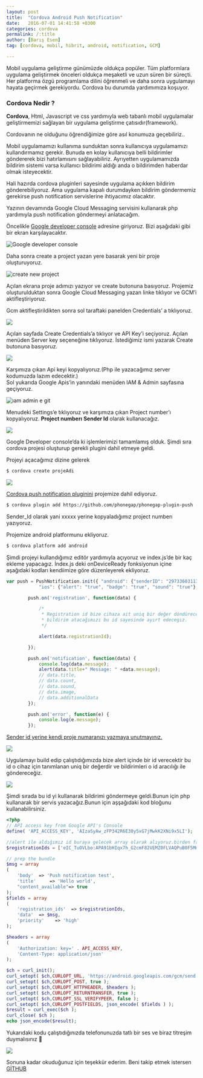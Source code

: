 ```yaml
---
layout: post
title:  "Cordova Android Push Notification"
date:   2016-07-01 14:41:58 +0300
categories: cordova
permalink: /:title
author: [Barış Esen]
tag: [cordova, mobil, hibrit, android, notification, GCM]

---
```

Mobil uygulama geliştirme günümüzde oldukça popüler. Tüm platformlara uygulama geliştirmek önceleri oldukça meşaketli ve uzun süren bir süreçti. Her platforma özgü programlama dilini öğrenmeli ve daha sonra uygulamayı hayata geçirmek gerekiyordu. Cordova bu durumda yardımımıza koşuyor.

### Cordova Nedir ?

**Cordova**, Html, Javascript ve css yardımıyla web tabanlı mobil uygulamalar geliştirmemizi sağlayan bir uygulama geliştirme çatısıdır(framework).

Cordovanın ne olduğunu öğrendiğimize göre asıl konumuza geçebiliriz..

Mobil uygulamamızı kullanıma sunduktan sonra kullanıcıya uygulamamızı kullandırmamız gerekir. Bunuda en kolay kullanıcıya belli bildirimler göndererek bizi hatırlamısını sağlayabiliriz. Ayrıyetten uygulamamızda bildirim sistemi varsa kullanıcı bildirimi aldığı anda o bildirimden haberdar olmak isteyecektir.

Hali hazırda cordova pluginleri sayesinde uygulama açıkken bildirim gönderebiliyoruz. Ama uygulama kapalı durumdayken bildirim göndermemiz gerekirse push notification servislerine ihtiyacımız olacaktır.

Yazının devamında Google Cloud Messaging servisini kullanarak php yardımıyla push notification göndermeyi anlatacağım.

Öncelikle [Google developer console](https://console.developers.google.com/) adresine giriyoruz. Bizi aşağıdaki gibi bir ekran karşılayacaktır.

![Google developer console](https://res.cloudinary.com/deuit9vp2/image/upload/barisesencom/google-dev-console.png)

Daha sonra create a project yazan yere basarak yeni bir proje oluşturuyoruz.

![create new project](https://res.cloudinary.com/deuit9vp2/image/upload/barisesencom/create-new-project.png)

Açılan ekrana proje adımızı yazıyor ve create butonuna basıyoruz. Projemiz oluşturulduktan sonra Google Cloud Messaging yazan linke tıklıyor ve GCM’i aktifleştiriyoruz.
<!--
![](https://i1.wp.com/barisesen.com/wp-content/uploads/2016/07/gcm-enable-300x169.png?resize=300%2C169&ssl=1) -->

Gcm aktifleştirildikten sonra sol taraftaki panelden Credentials’ a tıklıyoruz.

![](https://res.cloudinary.com/deuit9vp2/image/upload/v1475668759/barisesencom/credentials.png)

Açılan sayfada Create Credentials’a tıklıyor ve API Key’i seçiyoruz. Açılan menüden Server key seçeneğine tıklıyoruz. İstediğimiz ismi yazarak Create butonuna basıyoruz.

![](https://res.cloudinary.com/deuit9vp2/image/upload/v1475668802/barisesencom/server-key-sec-1.png)

Karşımıza çıkan Api keyi kopyalıyoruz.(Php ile yazacağımız server kodumuzda lazım edecektir.)  
Sol yukarıda Google Apis’in yanındaki menüden IAM & Admin sayfasına geçiyoruz.

![ıam admin e git](https://res.cloudinary.com/deuit9vp2/image/upload/v1475668858/barisesencom/%C4%B1am-admin-e-git.png)

Menudeki Settings’e tıklıyoruz ve karşımıza çıkan Project number’ı kopyalıyoruz. **Project numberı** **Sender Id** olarak kullanacağız.

![](https://res.cloudinary.com/deuit9vp2/image/upload/v1475668910/barisesencom/copy-project-number.png)

Google Developer console’da ki işlemlerimizi tamamlamış olduk. Şimdi sıra cordova projesi oluşturup gerekli plugini dahil etmeye geldi.

Projeyi açacağımız dizine gelerek

```sh
$ cordova create projeAdi
```

![](https://res.cloudinary.com/deuit9vp2/image/upload/v1475668988/barisesencom/cordova-projesi-olu%C5%9Ftur.png)

[Cordova push notification pluginini](https://github.com/phonegap/phonegap-plugin-push) projemize dahil ediyoruz.

```sh
$ cordova plugin add https://github.com/phonegap/phonegap-plugin-push --variable SENDER_ID="XXXXXXX"
```

Sender_Id olarak yani xxxxx yerine kopyaladığımız project numberı yazıyoruz.

<!-- ![](https://i2.wp.com/barisesen.com/wp-content/uploads/2016/07/plugini-ekledik-300x169.png?resize=300%2C169&ssl=1) -->

Projemize android platformunu ekliyoruz.

```sh
$ cordova platform add android
```
Şimdi projeyi kullandığımız editör yardımıyla açıyoruz ve index.js’de bir kaç ekleme yapacagız. İndex.js deki onDeviceReady fonksiyonun içine aşağıdaki kodları kendiimize göre düzenleyerek ekliyoruz.

```javascript
var push = PushNotification.init({ "android": {"senderID": "297336031131"},
            "ios": {"alert": "true", "badge": "true", "sound": "true"}, "windows": {} } );

        push.on('registration', function(data) {

            /*
             * Registration id bize cihaza ait uniq bir değer döndürecektir hangi cihaza
             * bildirim atacağımızı bu id sayesinde ayırt edecegız.               
             */

            alert(data.registrationId);

        });

        push.on('notification', function(data) {
            console.log(data.message);
            alert(data.title+" Message: " +data.message);
            // data.title,
            // data.count,
            // data.sound,
            // data.image,
            // data.additionalData
        });

        push.on('error', function(e) {
            console.log(e.message);
        });
```

<span style="text-decoration: underline;">Sender id yerine kendi proje numaranızı yazmaya unutmayınız.</span>

![](https://res.cloudinary.com/deuit9vp2/image/upload/v1475669136/barisesencom/cordova-build.png)

Uygulamayı build edip çalıştıdığımızda bize alert içinde bir id verecektir bu id o cihaz için tanımlanan uniq bir değerdir ve bildirimleri o id aracılığı ile göndereceğiz.

![](https://res.cloudinary.com/deuit9vp2/image/upload/v1475669200/barisesencom/Screenshot_2016-07-01-10-26-45.png)

Şimdi sırada bu id yi kullanarak bildirimi göndermeye geldi.Bunun için php kullanarak bir servis yazacağız.Bunun için aşşağıdaki kod bloğunu kullanabilirsiniz.

```php
<?php
// API access key from Google API's Console
define( 'API_ACCESS_KEY', 'AIzaSyAw_zFP342R6E30y5xG7jMwkK2XNi9x5LI');

//alert ile aldığımız id buraya gelecek array olarak alıyoruz.birden fazlada gönderilebilir.
$registrationIds = ['eIC_TuOVLbo:APA91bHIqx7h_G2cmF82VEMZ0FLVAQPuB0F5MmPSHhPJjEbjW4SDOtDJGDBmZF3v0kzetn3tiQeVZVT1wQ2HX2hRZlH5oiteQ5ddSk3I3DEM1khOcX2I-UTbk0H33emNqJc7-F6_fqDD'];

// prep the bundle
$msg = array
(
	'body' 	=> 'Push notification test',
	'title'		=> 'Hello world',
	"content_available"=> true
);
$fields = array
(
	'registration_ids' 	=> $registrationIds,
	'data'	=> $msg,
	'priority'    => 'high'
);

$headers = array
(
	'Authorization: key=' . API_ACCESS_KEY,
	'Content-Type: application/json'
);

$ch = curl_init();
curl_setopt( $ch,CURLOPT_URL, 'https://android.googleapis.com/gcm/send' );
curl_setopt( $ch,CURLOPT_POST, true );
curl_setopt( $ch,CURLOPT_HTTPHEADER, $headers );
curl_setopt( $ch,CURLOPT_RETURNTRANSFER, true );
curl_setopt( $ch,CURLOPT_SSL_VERIFYPEER, false );
curl_setopt( $ch,CURLOPT_POSTFIELDS, json_encode( $fields ) );
$result = curl_exec($ch );
curl_close( $ch );
echo json_encode($result);
```

Yukarıdaki kodu çalıştıdığınızda telefonunuzda tatlı bir ses ve biraz titreşim duymalısınız 🙂

![](https://res.cloudinary.com/deuit9vp2/image/upload/v1475669262/barisesencom/bildirim.png)

Sonuna kadar okuduğunuz için teşekkür ederim. Beni takip etmek istersen [GİTHUB](https://github.com/barisesen)
